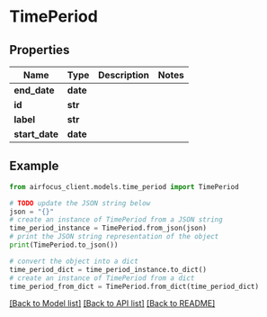 # TimePeriod


## Properties

Name | Type | Description | Notes
------------ | ------------- | ------------- | -------------
**end_date** | **date** |  | 
**id** | **str** |  | 
**label** | **str** |  | 
**start_date** | **date** |  | 

## Example

```python
from airfocus_client.models.time_period import TimePeriod

# TODO update the JSON string below
json = "{}"
# create an instance of TimePeriod from a JSON string
time_period_instance = TimePeriod.from_json(json)
# print the JSON string representation of the object
print(TimePeriod.to_json())

# convert the object into a dict
time_period_dict = time_period_instance.to_dict()
# create an instance of TimePeriod from a dict
time_period_from_dict = TimePeriod.from_dict(time_period_dict)
```
[[Back to Model list]](../README.md#documentation-for-models) [[Back to API list]](../README.md#documentation-for-api-endpoints) [[Back to README]](../README.md)



